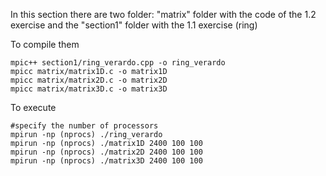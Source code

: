 In this section there are two folder: "matrix" folder with the code of the 1.2 exercise and the "section1" folder with the 1.1 exercise (ring)

To compile them 
```
mpic++ section1/ring_verardo.cpp -o ring_verardo
mpicc matrix/matrix1D.c -o matrix1D
mpicc matrix/matrix2D.c -o matrix2D
mpicc matrix/matrix3D.c -o matrix3D
```

To execute
```
#specify the number of processors
mpirun -np (nprocs) ./ring_verardo
mpirun -np (nprocs) ./matrix1D 2400 100 100
mpirun -np (nprocs) ./matrix2D 2400 100 100
mpirun -np (nprocs) ./matrix3D 2400 100 100
```
